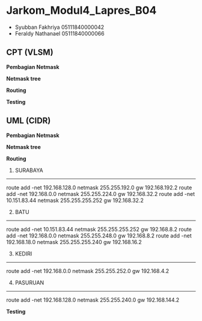 # Jarkom_Modul4_Lapres_B04

- Syubban Fakhriya  05111840000042
- Feraldy Nathanael 05111840000066

## CPT (VLSM)

**Pembagian Netmask**

**Netmask tree**

**Routing**

**Testing**

## UML (CIDR)

**Pembagian Netmask**

**Netmask tree**

**Routing**

1. SURABAYA
-------------------------------------------------------------------------
route add -net 192.168.128.0 netmask 255.255.192.0 gw 192.168.192.2
route add -net 192.168.0.0 netmask 255.255.224.0 gw 192.168.32.2
route add -net 10.151.83.44 netmask 255.255.255.252 gw 192.168.32.2

2. BATU
-------------------------------------------------------------------------
route add -net 10.151.83.44 netmask 255.255.255.252 gw 192.168.8.2
route add -net 192.168.0.0 netmask 255.255.248.0 gw 192.168.8.2
route add -net 192.168.18.0 netmask 255.255.255.240 gw 192.168.16.2

3. KEDIRI
-------------------------------------------------------------------------
route add -net 192.168.0.0 netmask 255.255.252.0 gw 192.168.4.2

4. PASURUAN
-------------------------------------------------------------------------
route add -net 192.168.128.0 netmask 255.255.240.0 gw 192.168.144.2

**Testing**